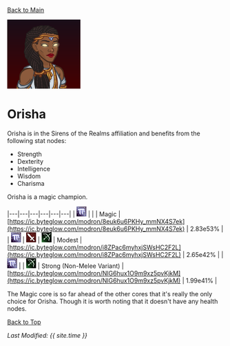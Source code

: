[Back to Main](index.md)

![Orisha Portrait](images/portraits/Orisha.png)

# Orisha

Orisha is in the Sirens of the Realms affiliation and benefits from the following stat nodes:

* Strength
* Dexterity
* Intelligence
* Wisdom
* Charisma

Orisha is a magic champion.

|---|---|---|---|---|---|
| ![Magic Icon](images/magic.png) |   |   | Magic | [https://ic.byteglow.com/modron/8euk6u6PKHy_mmNX4S7ek](https://ic.byteglow.com/modron/8euk6u6PKHy_mmNX4S7ek) | 2.83e53% |
| ![Magic Icon](images/magic.png) | ![Melee Icon](images/melee.png) | ![Ranged Icon](images/ranged.png) | Modest | [https://ic.byteglow.com/modron/i8ZPac6myhxjSWsHC2F2L](https://ic.byteglow.com/modron/i8ZPac6myhxjSWsHC2F2L) | 2.65e42% |
| ![Magic Icon](images/magic.png) |   | ![Ranged Icon](images/ranged.png) | Strong (Non-Melee Variant) | [https://ic.byteglow.com/modron/NlG6hux1O9m9xz5pvKjkM](https://ic.byteglow.com/modron/NlG6hux1O9m9xz5pvKjkM) | 1.99e41% |

The Magic core is so far ahead of the other cores that it's really the only choice for Orisha. Though it is worth noting that it doesn't have any health nodes.

[Back to Top](#top)

*Last Modified: {{ site.time }}*
